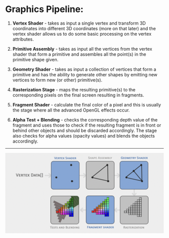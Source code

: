 # Graphics Pipeline:

1. **Vertex Shader** -  takes as input a single vertex and transform 3D coordinates into different 3D coordinates (more on that later) and the vertex shader allows us to do some basic processing on the vertex attributes.

2. **Primitive Assembly** - takes as input all the vertices from the vertex shader that form a primitive and assembles all the point(s) in the primitive shape given.

3. **Geometry Shader** - takes as input a collection of vertices that form a primitive and has the ability to generate other shapes by emitting new vertices to form new (or other) primitive(s).

4. **Rasterization Stage** - maps the resulting primitive(s) to the corresponding pixels on the final screen resulting in fragments.

5. **Fragment Shader** - calculate the final color of a pixel and this is usually the stage where all the advanced OpenGL effects occur.

6. **Alpha Test + Blending** - checks the corresponding depth value of the fragment and uses those to check if the resulting fragment is in front or behind other objects and should be discarded accordingly. The stage also checks for alpha values (opacity values) and blends the objects accordingly.
---
![alt text](GraphicsPipeline.png "Title")